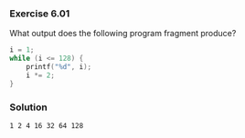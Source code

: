 ### Exercise 6.01
What output does the following program fragment produce?
```c
i = 1;
while (i <= 128) {
    printf("%d", i);
    i *= 2;
}
```

### Solution
```
1 2 4 16 32 64 128
```

